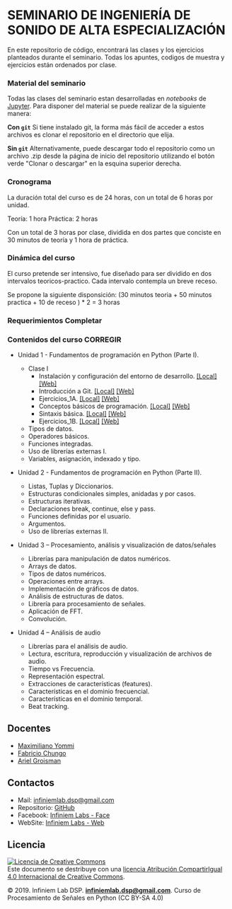# SEMINARIO DE INGENIERÍA DE SONIDO DE ALTA ESPECIALIZACIÓN

En este repositorio de código, encontrará las clases y los ejercicios planteados durante el seminario. Todas los apuntes, codigos de muestra y ejercicios están ordenados por clase.

### Material del seminario

Todas las clases del seminario estan desarrolladas en *notebooks* de [Jupyter](https://jupyter.org/). Para disponer del material se puede realizar de la siguiente manera:

**Con `git`**
Si tiene instalado git, la forma más fácil de acceder a estos archivos es clonar el repositorio en el directorio que elija.

**Sin `git`**
Alternativamente, puede descargar todo el repositorio como un archivo .zip desde la página de inicio del repositorio utilizando el botón verde "Clonar o descargar" en la esquina superior derecha.

### Cronograma

La duración total del curso es de 24 horas, con un total de 6 horas por unidad.

Teoría: 1 hora
Práctica: 2 horas

Con un total de 3 horas por clase, dividida en dos partes que conciste en 30 minutos de teoría y 1 hora de práctica.

### Dinámica del curso

El curso pretende ser intensivo, fue diseñado para ser dividido en dos intervalos teoricos-practico. Cada intervalo contempla un breve receso.

Se propone la siguiente disponsición: 
(30 minutos teoria + 50 minutos practica + 10 de receso ) * 2 = 3 horas

### Requerimientos **Completar**
[comment]: <> (pensar requerimientos respecto al uso del curso, al uso del mismo, interprete, libreria para eso mencionar el archivo "requirements.txt", entre otros. El curso debe ser declarado de caracter público.)


### Contenidos del curso **CORREGIR**
[comment]: <> (ver tema del indice de contenidos, si hacerlo por clase o general)

* Unidad 1 - Fundamentos de programación en Python (Parte I).
    * Clase I 
        * Instalación y configuración del entorno de desarrollo. [[Local]]() [[Web]]()
        * Introducción a Git. [[Local]]() [[Web]]()
        * Ejercicios_1A. [[Local]]() [[Web]]()
        * Conceptos básicos de programación. [[Local]]() [[Web]]()
        * Sintaxis básica. [[Local]]() [[Web]]()
        * Ejercicios_1B. [[Local]]() [[Web]]()
  * Tipos de datos.
  * Operadores básicos.
  * Funciones integradas.
  * Uso de librerías externas I.
  * Variables, asignación, indexado y tipo.
  
* Unidad 2 - Fundamentos de programación en Python (Parte II).  
  * Listas, Tuplas y Diccionarios.
  * Estructuras condicionales simples, anidadas y por casos.
  * Estructuras iterativas.
  * Declaraciones break, continue, else y pass.
  * Funciones definidas por el usuario.
  * Argumentos.
  * Uso de librerías externas II.
  
* Unidad 3 – Procesamiento, análisis y visualización de datos/señales
  * Librerías para manipulación de datos numéricos. 
  * Arrays de datos.
  * Tipos de datos numéricos.
  * Operaciones entre arrays.
  * Implementación de gráficos de datos.
  * Análisis de estructuras de datos.
  * Librería para procesamiento de señales.
  * Aplicación de FFT.
  * Convolución.

* Unidad 4 – Análisis de audio
  * Librerías para el análisis de audio.
  * Lectura, escritura, reproducción y visualización de archivos de audio.
  * Tiempo vs Frecuencia.
  * Representación espectral.
  * Extracciones de características (features).
  * Características en el dominio frecuencial.
  * Características en el dominio temporal.
  * Beat tracking.

## Docentes

* [Maximiliano Yommi](https://www.linkedin.com/in/myommi)
* [Fabricio Chungo](https://www.linkedin.com/in/fabricio-chungo-983421b2)
* [Ariel Groisman](https://www.linkedin.com/in/ariel-groisman)

## Contactos

* Mail: infiniemlab.dsp@gmail.com
* Repositorio: [GitHub](https://github.com/infiniemlabs-acustica)
* Facebook: [Infiniem Labs - Face](https://www.facebook.com/InfiniemLab)
* WebSite: [Infiniem Labs - Web](https://infiniemacustica.com/)

## Licencia

<a rel="license" href="http://creativecommons.org/licenses/by-sa/4.0/"><img alt="Licencia de Creative Commons" style="border-width:0" src="https://i.creativecommons.org/l/by-sa/4.0/88x31.png" /></a><br />Este documento se destribuye con una <a rel="license" href="http://creativecommons.org/licenses/by-sa/4.0/">licencia Atribución CompartirIgual 4.0 Internacional de Creative Commons</a>.

© 2019. Infiniem Lab DSP. **infiniemlab.dsp@gmail.com**. Curso de Procesamiento de Señales en Python (CC BY-SA 4.0)
